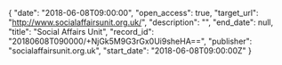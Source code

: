 {
  "date": "2018-06-08T09:00:00", 
  "open_access": true, 
  "target_url": "http://www.socialaffairsunit.org.uk/", 
  "description": "", 
  "end_date": null, 
  "title": "Social Affairs Unit", 
  "record_id": "20180608T090000/+NjGk5M9G3rGx0Ui9sheHA==", 
  "publisher": "socialaffairsunit.org.uk", 
  "start_date": "2018-06-08T09:00:00Z"
}

